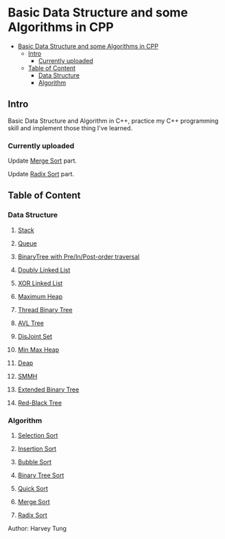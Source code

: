 # Basic Data Structure and some Algorithms in CPP

<!--toc:start-->
- [Basic Data Structure and some Algorithms in CPP](#basic-data-structure-and-some-algorithms-in-cpp)
  - [Intro](#intro)
    - [Currently uploaded](#currently-uploaded)
  - [Table of Content](#table-of-content)
    - [Data Structure](#data-structure)
    - [Algorithm](#algorithm)
<!--toc:end-->

## Intro

Basic Data Structure and Algorithm in C++, practice my C++ programming skill and implement those thing I've learned.

### Currently uploaded

Update [Merge Sort](./Algorithm/MergeSort) part.

Update [Radix Sort](./Algorithm/RadixSort) part.

## Table of Content

### Data Structure

1. [Stack](./DS/Stack)

2. [Queue](./DS/Queue)

3. [BinaryTree with Pre/In/Post-order traversal](./DS/BinaryTreeTraversals)

4. [Doubly Linked List](./DS/DoublyLinkList)

5. [XOR Linked List](./DS/XORLinkList)

6. [Maximum Heap](./DS/Heap)

7. [Thread Binary Tree](./DS/ThreadBT)

8. [AVL Tree](./DS/AVLT)

9. [DisJoint Set](./DS/DisjointSet)

10. [Min Max Heap](./DS/MinMaxHeap)

11. [Deap](./DS/Deap)

12. [SMMH](./DS/SMMH)

13. [Extended Binary Tree](./DS/ExtendedBT)

14. [Red-Black Tree](/DS/RBTree)

### Algorithm

1. [Selection Sort](./Algorithm/SelectionSort)

2. [Insertion Sort](./Algorithm/InsertionSort)

3. [Bubble Sort](./Algorithm/BubbleSort)

3. [Binary Tree Sort](./Algorithm/BinarySort)

4. [Quick Sort](./Algorithm/QuickSort)

5. [Merge Sort](./Algorithm/MergeSort)

6. [Radix Sort](./Algorithm/RadixSort)

Author: Harvey Tung
